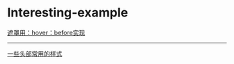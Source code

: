 # Interesting-example

[遮罩用：hover：before实现](https://hydesmond.github.io/InterestingExample/cssLayouts/shade/index.html)
<hr>

[一些头部常用的样式](https://hydesmond.github.io/InterestingExample/cssLayouts/header/index.html)

